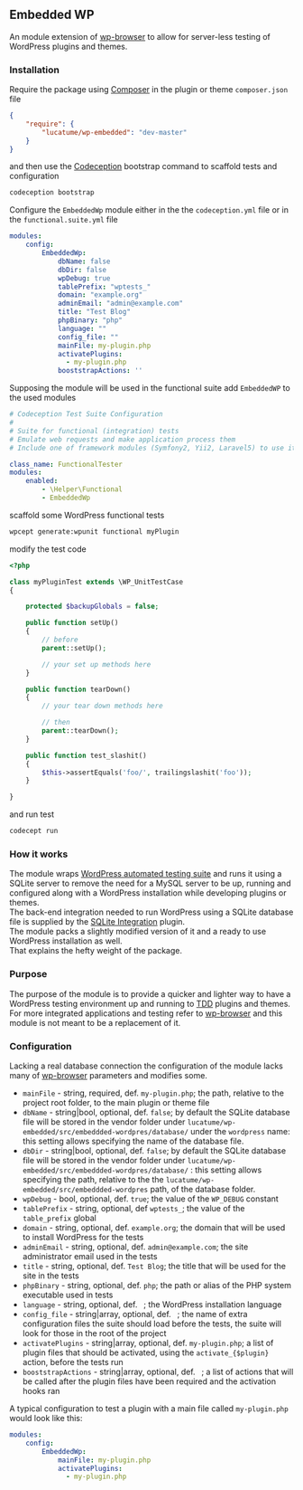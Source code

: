 ## Embedded WP
An module extension of [wp-browser](https://github.com/lucatume/wp-browser "lucatume/wp-browser · GitHub") to allow for server-less testing of WordPress plugins and themes.

### Installation
Require the package using [Composer](https://getcomposer.org/ "Composer") in the plugin or theme `composer.json` file

```json
{
    "require": {
        "lucatume/wp-embedded": "dev-master"
    }
}
```

and then use the [Codeception](http://codeception.com/ "Codeception - BDD-style PHP testing.") bootstrap command to scaffold tests and configuration

```bash
codeception bootstrap
```

Configure the `EmbeddedWp` module either in the the `codeception.yml` file or in the `functional.suite.yml` file

```yaml
modules:
    config:
        EmbeddedWp:
            dbName: false
            dbDir: false
            wpDebug: true
            tablePrefix: "wptests_"
            domain: "example.org"
            adminEmail: "admin@example.com"
            title: "Test Blog"
            phpBinary: "php"
            language: ""
            config_file: ""
            mainFile: my-plugin.php
            activatePlugins:
              - my-plugin.php
            booststrapActions: ''
```

Supposing the module will be used in the functional suite add `EmbeddedWP` to the used modules

```yaml
# Codeception Test Suite Configuration
#
# Suite for functional (integration) tests
# Emulate web requests and make application process them
# Include one of framework modules (Symfony2, Yii2, Laravel5) to use it

class_name: FunctionalTester
modules:
    enabled:
        - \Helper\Functional
        - EmbeddedWp
```

scaffold some WordPress functional tests

```bash
wpcept generate:wpunit functional myPlugin
```

modify the test code 

```php
<?php

class myPluginTest extends \WP_UnitTestCase
{

    protected $backupGlobals = false;

    public function setUp()
    {
        // before
        parent::setUp();

        // your set up methods here
    }

    public function tearDown()
    {
        // your tear down methods here

        // then
        parent::tearDown();
    }

    public function test_slashit()
    {
        $this->assertEquals('foo/', trailingslashit('foo'));
    }

}
```

and run test

```bash
codecept run
```

### How it works
The module wraps [WordPress automated testing suite](https://make.wordpress.org/core/handbook/testing/automated-testing/ "WordPress › Automated Testing « Make WordPress Core") and runs it using a SQLite server to remove the need for a MySQL server to be up, running and configured along with a WordPress installation while developing plugins or themes.  
The back-end integration needed to run WordPress using a SQLite database file is supplied by the [SQLite Integration](https://wordpress.org/plugins/sqlite-integration/ "WordPress › SQLite Integration « WordPress Plugins") plugin.  
The module packs a slightly modified version of it and a ready to use WordPress installation as well.  
That explains the hefty weight of the package.

### Purpose
The purpose of the module is to provide a quicker and lighter way to have a WordPress testing environment up and running to [TDD](https://en.wikipedia.org/wiki/Test-driven_development "Test-driven development - Wikipedia, the free encyclopedia") plugins and themes.  
For more integrated applications and testing refer to [wp-browser](https://github.com/lucatume/wp-browser "lucatume/wp-browser · GitHub") and this module is not meant to be a replacement of it.

### Configuration
Lacking a real database connection the configuration of the module lacks many of [wp-browser](https://github.com/lucatume/wp-browser "lucatume/wp-browser · GitHub") parameters and modifies some.  

* `mainFile` - string, required, def. `my-plugin.php`; the path, relative to the project root folder, to the main plugin or theme file
* `dbName` - string|bool, optional, def. `false`; by default the SQLite database file will be stored in the vendor folder under `lucatume/wp-embedded/src/embeddded-wordpres/database/` under the `wordpress` name: this setting allows specifying the name of the database file.
* `dbDir` - string|bool, optional, def. `false`; by default the SQLite database file will be stored in the vendor folder under `lucatume/wp-embedded/src/embeddded-wordpres/database/` : this setting allows specifying the path, relative to the the `lucatume/wp-embedded/src/embeddded-wordpres` path, of the database folder.
* `wpDebug` - bool, optional, def. `true`; the value of the `WP_DEBUG` constant
* `tablePrefix` - string, optional, def `wptests_`; the value of the `table_prefix` global
* `domain` - string, optional, def. `example.org`; the domain that will be used to install WordPress for the tests
* `adminEmail` -  string, optional, def. `admin@example.com`; the site administrator email used in the tests
* `title` - string, optional, def. `Test Blog`; the title that will be used for the site in the tests
* `phpBinary` - string, optional, def. `php`; the path or alias of the PHP system executable used in tests
* `language` - string, optional, def. ` `; the WordPress installation language
* `config_file` - string|array, optional, def. ` `; the name of extra configuration files the suite should load before the tests, the suite will look for those in the root of the project
* `activatePlugins` - string|array, optional, def. `my-plugin.php`; a list of plugin files that should be activated, using the `activate_{$plugin}` action, before the tests run
* `booststrapActions` - string|array, optional, def. ` `; a list of actions that will be called after the plugin files have been required and the activation hooks ran

A typical configuration to test a plugin with a main file called `my-plugin.php` would look like this:

```yaml
modules:
    config:
        EmbeddedWp:
            mainFile: my-plugin.php
            activatePlugins:
              - my-plugin.php
```
